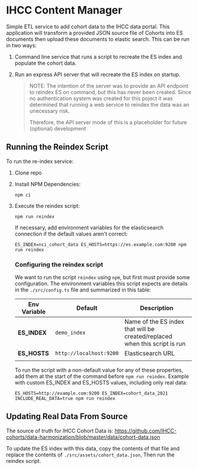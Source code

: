 # IHCC Content Manager

Simple ETL service to add cohort data to the IHCC data portal. This application will transform a provided JSON source file of Cohorts into ES documents then upload these documents to elastic search. This can be run in two ways:

1. Command line service that runs a script to recreate the ES index and populate the cohort data.
1. Run an express API server that will recreate the ES index on startup.

   > NOTE: The intention of the server was to provide an API endpoint to reindex ES on command, but this has never been created. Since no authentication system was created for this poject it was determined that running a web service to reindex the data was an unecessary risk.
   >
   > Therefore, the API server mode of this is a placeholder for future (optional) development

## Running the Reindex Script

To run the re-index service:

1. Clone repo
1. Install NPM Dependencies:

   ```
   npm ci
   ```

1. Execute the reindex script:

   ```
   npm run reindex
   ```

   If necessary, add environment variables for the elasticsearch connection if the default values aren't correct:

   ```
   ES_INDEX=nci_cohort_data ES_HOSTS=https://es.example.com:9200 npm run reindex
   ```

   ### Configuring the reindex script

   We want to run the script `reindex` using `npm`, but first must provide some configuration. The environment variables this script expects are details in the `./src/config.ts` file and summarized in this table:

   | Env Variable | Default                 | Description                                                                |
   | ------------ | ----------------------- | -------------------------------------------------------------------------- |
   | **ES_INDEX** | `demo_index`            | Name of the ES index that will be created/replaced when this script is run |
   | **ES_HOSTS** | `http://localhost:9200` | Elasticsearch URL                                                          |
   |              |                         |

   To run the script with a non-default value for any of these properties, add them at the start of the command before `npm run reindex`. Example with custom ES_INDEX and ES_HOSTS values, including only real data:

   ```
   ES_HOSTS=http://example.com:9200 ES_INDEX=cohort_data_2021 INCLUDE_REAL_DATA=true npm run reindex
   ```

## Updating Real Data From Source

The source of truth for IHCC Cohort Data is: https://github.com/IHCC-cohorts/data-harmonization/blob/master/data/cohort-data.json

To update the ES index with this data, copy the contents of that file and replace the contents of `./src/assets/cohort_data.json`, Then run the reindex script.
